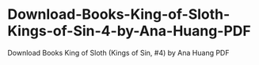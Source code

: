 # Download-Books-King-of-Sloth-Kings-of-Sin-4-by-Ana-Huang-PDF
Download Books King of Sloth (Kings of Sin, #4) by Ana Huang PDF
